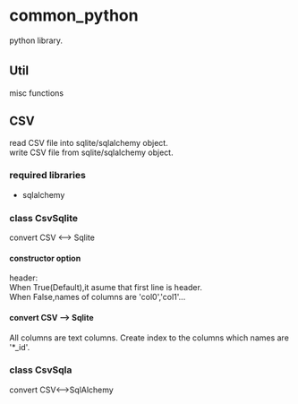 common_python
=====
python library.

Util　　
-----
misc functions

CSV  
-----
read CSV file into sqlite/sqlalchemy object.  
write CSV file from sqlite/sqlalchemy object.  

### required libraries
+ sqlalchemy

### class CsvSqlite
convert CSV <--> Sqlite

#### constructor option
header:  
When True(Default),it asume that first line is header.  
When False,names of columns are 'col0','col1'... 

#### convert CSV --> Sqlite

All columns are text columns.
Create index to the columns which names are '*_id'.

### class CsvSqla
convert CSV<-->SqlAlchemy
